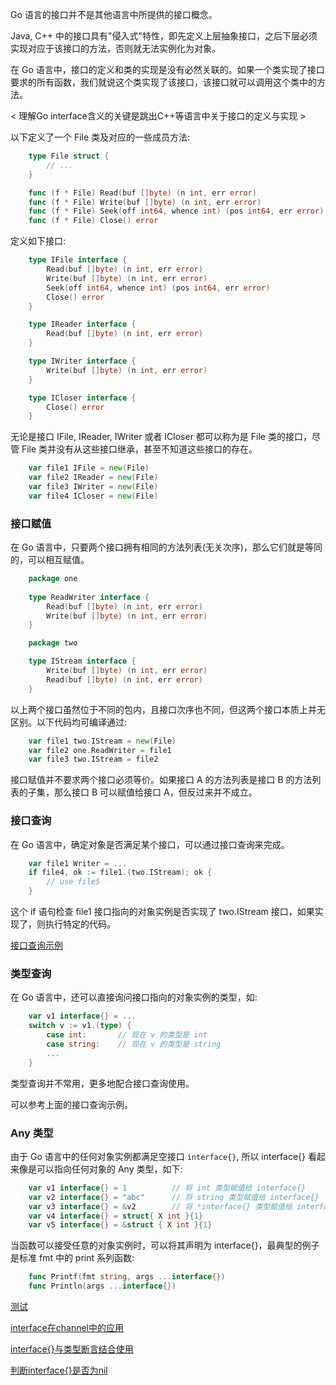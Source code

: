 
Go 语言的接口并不是其他语言中所提供的接口概念。

Java, C++ 中的接口具有"侵入式"特性，即先定义上层抽象接口，之后下层必须实现对应于该接口的方法，否则就无法实例化为对象。

在 Go 语言中，接口的定义和类的实现是没有必然关联的。如果一个类实现了接口要求的所有函数，我们就说这个类实现了该接口，该接口就可以调用这个类中的方法。

< 理解Go interface含义的关键是跳出C++等语言中关于接口的定义与实现 >

以下定义了一个 File 类及对应的一些成员方法:
```go
    type File struct {
        // ...
    }

    func (f * File) Read(buf []byte) (n int, err error)
    func (f * File) Write(buf []byte) (n int, err error)
    func (f * File) Seek(off int64, whence int) (pos int64, err error)
    func (f * File) Close() error
```

定义如下接口:
```go
    type IFile interface {
        Read(buf []byte) (n int, err error)
        Write(buf []byte) (n int, err error)
        Seek(off int64, whence int) (pos int64, err error)
        Close() error
    }

    type IReader interface {
        Read(buf []byte) (n int, err error)
    }

    type IWriter interface {
        Write(buf []byte) (n int, err error)
    }

    type ICloser interface {
        Close() error
    }
```
无论是接口 IFile, IReader, IWriter 或者 ICloser 都可以称为是 File 类的接口，尽管 File 类并没有从这些接口继承，甚至不知道这些接口的存在。
```go
    var file1 IFile = new(File)
    var file2 IReader = new(File)
    var file3 IWriter = new(File)
    var file4 ICloser = new(File)
```


### 接口赋值

在 Go 语言中，只要两个接口拥有相同的方法列表(无关次序)，那么它们就是等同的，可以相互赋值。

```go
    package one
    
    type ReadWriter interface {
        Read(buf []byte) (n int, err error)
        Write(buf []byte) (n int, err error)
    }

    package two

    type IStream interface {
        Write(buf []byte) (n int, err error)
        Read(buf []byte) (n int, err error)
    }
```
以上两个接口虽然位于不同的包内，且接口次序也不同，但这两个接口本质上并无区别。以下代码均可编译通过:
```go
    var file1 two.IStream = new(File)
    var file2 one.ReadWriter = file1
    var file3 two.IStream = file2
```

接口赋值并不要求两个接口必须等价。如果接口 A 的方法列表是接口 B 的方法列表的子集，那么接口 B 可以赋值给接口 A，但反过来并不成立。


### 接口查询

在 Go 语言中，确定对象是否满足某个接口，可以通过接口查询来完成。
```go
    var file1 Writer = ...
    if file4, ok := file1.(two.IStream); ok {
        // use file5
    }
```
这个 if 语句检查 file1 接口指向的对象实例是否实现了 two.IStream 接口，如果实现了，则执行特定的代码。

[接口查询示例](t/03_interface_query.go)

### 类型查询

在 Go 语言中，还可以直接询问接口指向的对象实例的类型，如:
```go
    var v1 interface{} = ...
    switch v := v1.(type) {
        case int:       // 现在 v 的类型是 int
        case string:    // 现在 v 的类型是 string
        ...
    }
```
类型查询并不常用，更多地配合接口查询使用。

可以参考上面的接口查询示例。


### Any 类型

由于 Go 语言中的任何对象实例都满足空接口 `interface{}`, 所以 interface{} 看起来像是可以指向任何对象的 Any 类型，如下:
```go
    var v1 interface{} = 1          // 将 int 类型赋值给 interface{}
    var v2 interface{} = "abc"      // 将 string 类型赋值给 interface{}
    var v3 interface{} = &v2        // 将 *interface{} 类型赋值给 interface{}
    var v4 interface{} = struct{ X int }{1}
    var v5 interface{} = &struct { X int }{1}
```

当函数可以接受任意的对象实例时，可以将其声明为 interface{}，最典型的例子是标准 fmt 中的 print 系列函数:
```go
    func Printf(fmt string, args ...interface{})
    func Println(args ...interface{})
```

[测试](t/03_any.go)

[interface在channel中的应用](t/03_interface_msg.go)

[interface{}与类型断言结合使用](t/03_interface_callback.go)

[判断interface{}是否为nil](t/03_interface_is_nil.go)
